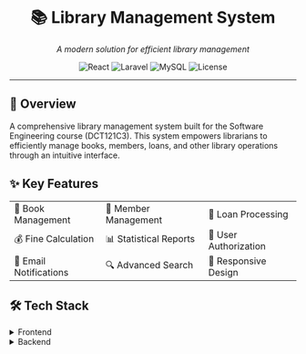 <div align="center">
  <h1>📚 Library Management System</h1>
  <p><em>A modern solution for efficient library management</em></p>
</div>

<p align="center">
  <img src="https://img.shields.io/badge/React-18.x-blue?style=flat-square&logo=react" alt="React">
  <img src="https://img.shields.io/badge/Laravel-10.x-red?style=flat-square&logo=laravel" alt="Laravel">
  <img src="https://img.shields.io/badge/MySQL-8.0-orange?style=flat-square&logo=mysql" alt="MySQL">
  <img src="https://img.shields.io/badge/License-MIT-green?style=flat-square" alt="License">
</p>

---

## 🎯 Overview

A comprehensive library management system built for the Software Engineering course (DCT121C3). This system empowers librarians to efficiently manage books, members, loans, and other library operations through an intuitive interface.

## ✨ Key Features

<table>
  <tr>
    <td>📖 Book Management</td>
    <td>👥 Member Management</td>
    <td>🔄 Loan Processing</td>
  </tr>
  <tr>
    <td>💰 Fine Calculation</td>
    <td>📊 Statistical Reports</td>
    <td>👮 User Authorization</td>
  </tr>
  <tr>
    <td>📧 Email Notifications</td>
    <td>🔍 Advanced Search</td>
    <td>📱 Responsive Design</td>
  </tr>
</table>

## 🛠️ Tech Stack

<details>
<summary>Frontend</summary>

- React.js
- Material-UI
- Axios
</details>

<details>
<summary>Backend</summary>

- Laravel
- PHP
- MySQL
</details>

